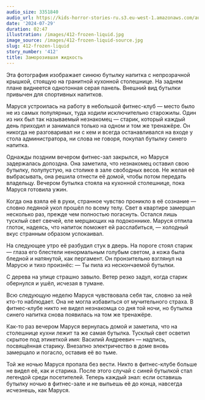 ```yaml
---
audio_size: 3351840
audio_url: https://kids-horror-stories-ru.s3.eu-west-1.amazonaws.com/audio/412-frozen-liquid.mp3
date: '2024-07-29'
duration: 02:47
illustration: /images/412-frozen-liquid.jpg
image_source: /images/412-frozen-liquid-source.jpg
slug: 412-frozen-liquid
story_number: '412'
title: Заморозившая жидкость
---
```


Эта фотография изображает синюю бутылку напитка с непрозрачной крышкой, стоящую на гранитной кухонной столешнице. На заднем плане виднеется однотонная серая панель. Внешний вид бутылки привычен для спортивных напитков.

Маруся устроилась на работу в небольшой фитнес-клуб — место было не из самых популярных, туда ходили исключительно старожилы. Один из них был так называемый незнакомец — старик, который каждый день приходил и занимался только на одном и том же тренажёре. Он никогда не разговаривал ни с кем и всегда останавливался на входе у стола администратора, ни слова не говоря, покупал бутылку синего напитка.

Однажды поздним вечером фитнес-зал закрылся, но Маруся задержалась допоздна. Она заметила, что незнакомец оставил свою бутылку, полупустую, на столике в зале свободных весов. Не желая её выбрасывать, она решила отнести её домой, чтобы потом передать владельцу. Вечером бутылка стояла на кухонной столешнице, пока Маруся готовила ужин.

Когда она взяла её в руки, странное чувство проникло в её сознание — словно ледяной укол прошёл по всему телу. Свет в квартире замерцал несколько раз, прежде чем полностью погаснуть. Остался лишь тусклый свет свечей, еле мерцающих на подоконнике. Маруся отпила глоток, надеясь, что напиток поможет ей расслабиться, — холодный вкус странным образом успокаивал.

На следующее утро её разбудил стук в дверь. На пороге стоял старик — глаза его блестели ненормальным голубым светом, а кожа была бледной и натянутой, как пергамент. Он пронзительно взглянул на Марусю и тихо произнёс:
— Ты пила из нескончаемой бутылки.

С дерева на улице страшно завыло. Ветер резко задул, когда старик обернулся и ушёл, исчезая в тумане.

Всю следующую неделю Маруся чувствовала себя так, словно за ней кто-то наблюдает. Она не могла избавиться от мучительного страха. В фитнес-клубе никто не видел незнакомца со дня той ночи, но бутылка синего напитка снова появилась на том же тренажёре.

Как-то раз вечером Маруся вернулась домой и заметила, что на столешнице кухни лежит та же самая бутылка. Тусклый свет осветил скрытое под этикеткой имя: Василий Андреевич — надпись, посвящённая старику. Внезапно электричество в доме вновь замерцало и погасло, оставив её во тьме.

Той же ночью Маруся пропала без вести. Никто в фитнес-клубе больше не видел её, как и старика. После этого случай с синей бутылкой стал легендой среди посетителей. Теперь каждый знал: если оставишь бутылку ночью в фитнес-зале и не выпьешь её до конца, навсегда исчезнешь, как Маруся.